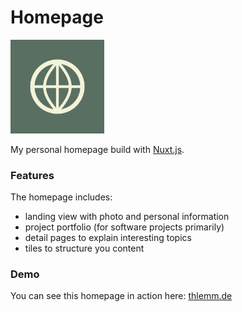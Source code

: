 # Homepage

<img src="./static/projects/homepage.png" alt="" width="150px">

My personal homepage build with [Nuxt.js](https://v2.nuxt.com/). 

### Features
The homepage includes:
* landing view with photo and personal information
* project portfolio (for software projects primarily)
* detail pages to explain interesting topics
* tiles to structure you content


### Demo
You can see this homepage in action here: [thlemm.de](https://thlemm.de/)
